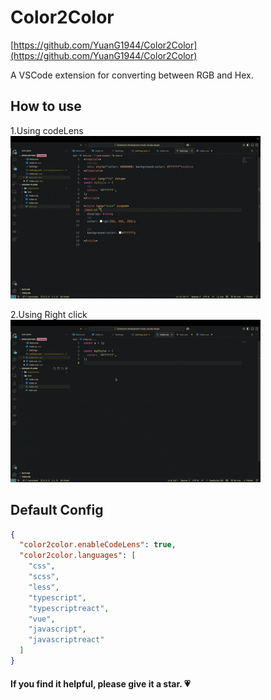 # Color2Color

[https://github.com/YuanG1944/Color2Color](https://github.com/YuanG1944/Color2Color)

A VSCode extension for converting between RGB and Hex.

## How to use

1.Using codeLens
![paste](./public/code-lens-convert.gif)

2.Using Right click
![paste](./public/select-convert.gif)

## Default Config

```json
{
  "color2color.enableCodeLens": true,
  "color2color.languages": [
    "css",
    "scss",
    "less",
    "typescript",
    "typescriptreact",
    "vue",
    "javascript",
    "javascriptreact"
  ]
}
```

#### If you find it helpful, please give it a star. 💗

